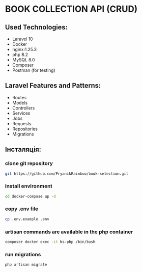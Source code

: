 # BOOK COLLECTION API (CRUD)

## Used Technologies:
- Laravel 10
- Docker
- nginx:1.25.3
- php 8.2
- MySQL 8.0
- Composer
- Postman (for testing)

## Laravel Features and Patterns:
- Routes
- Models
- Controllers
- Services
- Jobs
- Requests
- Repositories
- Migrations

## Інсталяція:

### clone git repository
```bash
git https://github.com/PryanikRainbow/book-selection.git
```

### install environment
```bash
cd docker-compose up -d
```
### copy .env file
```bash
cp .env.example .env
```

### artisan commands are available in the php container
```bash
composer docker exec -it bs-php /bin/bash
```

### run migrations
```bash
php artisan migrate
```
